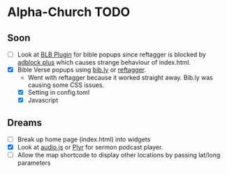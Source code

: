# Alpha-Church TODO
## Soon
- [ ] Look at [BLB Plugin](https://www.blueletterbible.org/webtools/BLB_ScriptTagger.cfm) for bible popups since reftagger is blocked by [adblock plus](https://community.logos.com/forums/p/139517/890932.aspx) which causes strange behaviour of index.html.
- [x] Bible Verse popups using [bib.ly](//bib.ly) or [reftagger](//reftagger.com).
  - Went with reftagger because it worked straight away. Bib.ly was causing some CSS issues.
  - [x] Setting in config.toml
  - [x] Javascript

## Dreams
- [ ] Break up home page (index.html) into widgets
- [x] Look at [audio.js](https://kolber.github.io/audiojs/) or [Plyr](https://plyr.io/) for sermon podcast player.
- [ ] Allow the map shortcode to display other locations by passing lat/long parameters
